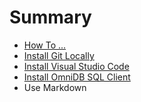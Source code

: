 # Summary

* [How To ...](README.md)
* [Install Git Locally](first-question.md)
* [Install Visual Studio Code](second-question.md)
* [Install OmniDB SQL Client](install-omnidb-sql-client.md)
* Use Markdown

